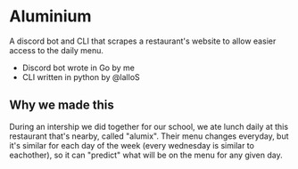 # Aluminium

A discord bot and CLI that scrapes a restaurant's website to allow easier access to the daily menu.

- Discord bot wrote in Go by me
- CLI written in python by @lalloS

## Why we made this

During an intership we did together for our school, we ate lunch daily at this restaurant that's nearby, called "alumix".
Their menu changes everyday, but it's similar for each day of the week (every wednesday is similar to eachother),
so it can "predict" what will be on the menu for any given day.
